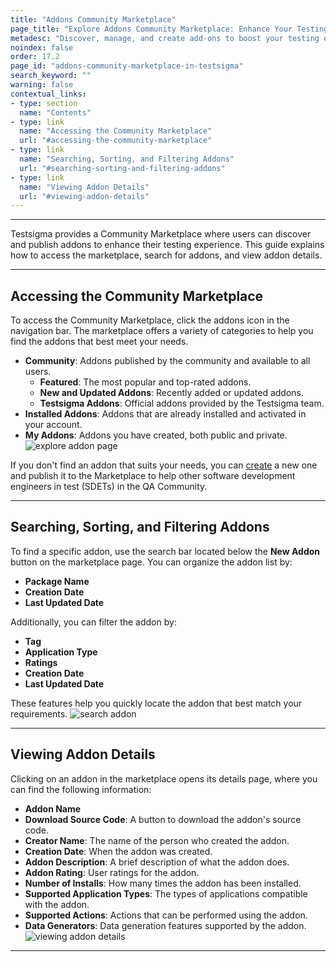 ```yaml
---
title: "Addons Community Marketplace"
page_title: "Explore Addons Community Marketplace: Enhance Your Testing"
metadesc: "Discover, manage, and create add-ons to boost your testing efficiency. Browse categories, view details, and contribute to the Addons Community Marketplace."
noindex: false
order: 17.2
page_id: "addons-community-marketplace-in-testsigma"
search_keyword: ""
warning: false
contextual_links:
- type: section
  name: "Contents"
- type: link
  name: "Accessing the Community Marketplace"
  url: "#accessing-the-community-marketplace"
- type: link
  name: "Searching, Sorting, and Filtering Addons"
  url: "#searching-sorting-and-filtering-addons"
- type: link
  name: "Viewing Addon Details"
  url: "#viewing-addon-details"
---
```


---

Testsigma provides a Community Marketplace where users can discover and publish addons to enhance their testing experience. This guide explains how to access the marketplace, search for addons, and view addon details.

---

## **Accessing the Community Marketplace**

To access the Community Marketplace, click the addons icon in the navigation bar. The marketplace offers a variety of categories to help you find the addons that best meet your needs.

- **Community**: Addons published by the community and available to all users.
    - **Featured**: The most popular and top-rated addons.
    - **New and Updated Addons**: Recently added or updated addons.
    - **Testsigma Addons**: Official addons provided by the Testsigma team.
- **Installed Addons**: Addons that are already installed and activated in your account.
- **My Addons**: Addons you have created, both public and private. ![explore addon page](https://s3.amazonaws.com/static-docs.testsigma.com/new_images/projects/applications/exploring_addon_page.png)

If you don't find an addon that suits your needs, you can [create](https://testsigma.com/docs/addons/create/) a new one and publish it to the Marketplace to help other software development engineers in test (SDETs) in the QA Community.

---

## **Searching, Sorting, and Filtering Addons**

To find a specific addon, use the search bar located below the **New Addon** button on the marketplace page. You can organize the addon list by:
- **Package Name**
- **Creation Date**
- **Last Updated Date**

Additionally, you can filter the addon by:

- **Tag**
- **Application Type**
- **Ratings**
- **Creation Date**
- **Last Updated Date**

These features help you quickly locate the addon that best match your requirements. ![search addon](https://s3.amazonaws.com/static-docs.testsigma.com/new_images/projects/applications/search_addon.png)

---

## **Viewing Addon Details**

Clicking on an addon in the marketplace opens its details page, where you can find the following information:

- **Addon Name**
- **Download Source Code**: A button to download the addon's source code.
- **Creator Name**: The name of the person who created the addon.
- **Creation Date**: When the addon was created.
- **Addon Description**: A brief description of what the addon does.
- **Addon Rating**: User ratings for the addon.
- **Number of Installs**: How many times the addon has been installed.
- **Supported Application Types**: The types of applications compatible with the addon.
- **Supported Actions**: Actions that can be performed using the addon.
- **Data Generators**: Data generation features supported by the addon. ![viewing addon details](https://s3.amazonaws.com/static-docs.testsigma.com/new_images/projects/applications/viewing_addon_details.png)

---


